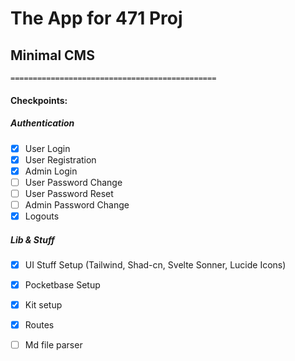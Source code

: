 

# The App for 471 Proj
## Minimal CMS



```
==============================================
```

#### Checkpoints:

##### Authentication
- [x] User Login
- [x] User Registration
- [x] Admin Login
- [ ] User Password Change
- [ ] User Password Reset
- [ ] Admin Password Change
- [x] Logouts

##### Lib & Stuff
- [x] UI Stuff Setup (Tailwind, Shad-cn, Svelte Sonner, Lucide Icons)
- [x] Pocketbase Setup
- [x] Kit setup
- [x] Routes
- [ ] Md file parser








 